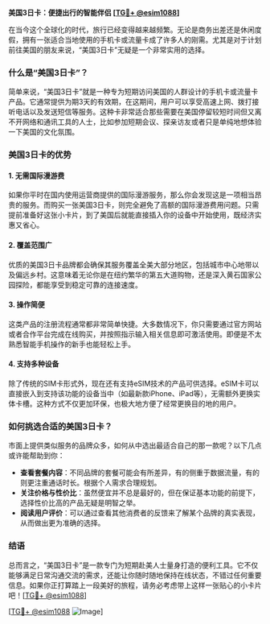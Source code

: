 **美国3日卡：便捷出行的智能伴侣 [[TG💪+ @esim1088](https://t.me/s/esim1088)]**

在当今这个全球化的时代，旅行已经变得越来越频繁。无论是商务出差还是休闲度假，拥有一张适合当地使用的手机卡或流量卡成了许多人的刚需。尤其是对于计划前往美国的朋友来说，“美国3日卡”无疑是一个非常实用的选择。

### 什么是“美国3日卡”？

简单来说，“美国3日卡”就是一种专为短期访问美国的人群设计的手机卡或流量卡产品。它通常提供为期3天的有效期，在这期间，用户可以享受高速上网、拨打接听电话以及发送短信等服务。这种卡非常适合那些需要在美国停留较短时间但又离不开网络和通讯工具的人士，比如参加短期会议、探亲访友或者只是单纯地想体验一下美国的文化氛围。

### 美国3日卡的优势

#### 1. **无需国际漫游费**
如果你平时在国内使用运营商提供的国际漫游服务，那么你会发现这是一项相当昂贵的服务。而购买一张美国3日卡，则完全避免了高额的国际漫游费用问题。只需提前准备好这张小卡片，到了美国后就能直接插入你的设备中开始使用，既经济实惠又省心。

#### 2. **覆盖范围广**
优质的美国3日卡品牌都会确保其服务覆盖全美大部分地区，包括城市中心地带以及偏远乡村。这意味着无论你是在纽约繁华的第五大道购物，还是深入黄石国家公园探险，都能享受到稳定可靠的连接速度。

#### 3. **操作简便**
这类产品的注册流程通常都非常简单快捷。大多数情况下，你只需要通过官方网站或者合作平台完成在线购买，并按照指示输入相关信息即可激活使用。即便是不太熟悉智能手机操作的新手也能轻松上手。

#### 4. **支持多种设备**
除了传统的SIM卡形式外，现在还有支持eSIM技术的产品可供选择。eSIM卡可以直接嵌入到支持该功能的设备当中（如最新款iPhone、iPad等），无需额外更换实体卡槽。这种方式不仅更加环保，也极大地方便了经常更换目的地的用户。

### 如何挑选合适的美国3日卡？

市面上提供类似服务的品牌众多，如何从中选出最适合自己的那一款呢？以下几点或许能帮助到你：

- **查看套餐内容**：不同品牌的套餐可能会有所差异，有的侧重于数据流量，有的则更注重通话时长。根据个人需求合理规划。
- **关注价格与性价比**：虽然便宜并不总是最好的，但在保证基本功能的前提下，选择性价比高的产品无疑是明智之举。
- **阅读用户评价**：可以通过查看其他消费者的反馈来了解某个品牌的真实表现，从而做出更为准确的选择。

### 结语

总而言之，“美国3日卡”是一款专门为短期赴美人士量身打造的便利工具。它不仅能够满足日常沟通交流的需求，还能让你随时随地保持在线状态，不错过任何重要信息。如果你正打算踏上一段美好的旅程，请务必考虑带上这样一张贴心的小卡片吧！[[TG💪+ @esim1088](https://t.me/s/esim1088)]

[[TG💪+ @esim1088](https://t.me/s/esim1088) ![Image](https://i.postimg.cc/4NQfJmqS/Snipaste-2025-05-13-00-14-12.png)]